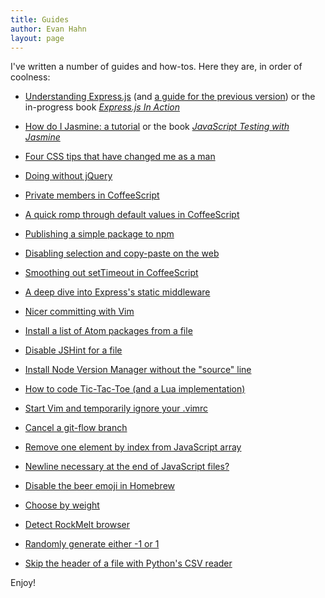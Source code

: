 ```yaml
---
title: Guides
author: Evan Hahn
layout: page
---
```

I've written a number of guides and how-tos. Here they are, in order of coolness:

* [Understanding Express.js](/understanding-express) (and [a guide for the previous version](/understanding-express-3)) or the in-progress book [*Express.js In Action*](http://manning.com/hahn/?a_aid=express-in-action&a_bid=fe3fcff7)

* [How do I Jasmine: a tutorial](/how-do-i-jasmine) or the book [*JavaScript Testing with Jasmine*](http://shop.oreilly.com/product/0636920028277.do)

* [Four CSS tips that have changed me as a man](/life-changing-css)

* [Doing without jQuery](/doing-without-jquery)

* [Private members in CoffeeScript](/private-members-in-coffeescript)

* [A quick romp through default values in CoffeeScript](/default-values-in-coffeescript)

* [Publishing a simple package to npm](/make-an-npm-baby)

* [Disabling selection and copy-paste on the web](/how-to-disable-copy-paste-on-your-website)

* [Smoothing out setTimeout in CoffeeScript](/smoothing-out-settimeout-in-coffeescript)

* [A deep dive into Express's static middleware](/express-dot-static-deep-dive)

* [Nicer committing with Vim](/nicer-committing-with-vim)

* [Install a list of Atom packages from a file](/atom-apm-install-list)

* [Disable JSHint for a file](/disable-jshint-for-a-file)

* [Install Node Version Manager without the "source" line](/install-nvm-without-source-line)

* [How to code Tic-Tac-Toe (and a Lua implementation)](/how-to-code-tic-tac-toe-and-a-lua-implementation)

* [Start Vim and temporarily ignore your .vimrc](/ignore-vimrc-with-vim)

* [Cancel a git-flow branch](/cancel-a-git-flow-branch)

* [Remove one element by index from JavaScript array](/remove-one-element-by-index-from-javascript-array)

* [Newline necessary at the end of JavaScript files?](/newline-necessary-at-the-end-of-javascript-files)

* [Disable the beer emoji in Homebrew](/disable-homebrew-emoji/)

* [Choose by weight](/choose-by-weight)

* [Detect RockMelt browser](/javascript-detect-if-your-browser-is-rockmelt)

* [Randomly generate either -1 or 1](/randomly-generate-either-1-or-1)

* [Skip the header of a file with Python's CSV reader](/python-skip-header-csv-reader)

Enjoy!
